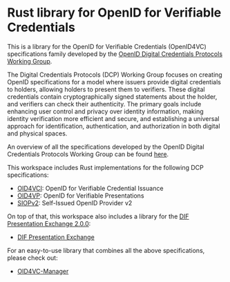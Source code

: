 # Rust library for OpenID for Verifiable Credentials

This is a library for the OpenID for Verifiable Credentials (OpenID4VC) specifications family developed by the [OpenID
Digital Credentials Protocols
Working Group](https://openid.net/wg/digital-credentials-protocols/).

The Digital Credentials Protocols (DCP) Working Group focuses on creating OpenID specifications for a model where
issuers provide digital credentials to holders, allowing holders to present them to verifiers. These digital
credentials contain cryptographically signed statements about the holder, and verifiers can check their authenticity.
The primary goals include enhancing user control and privacy over identity information, making identity verification
more efficient and secure, and establishing a universal approach for identification, authentication, and authorization
in both digital and physical spaces.

An overview of all the specifications developed by the OpenID Digital Credentials Protocols Working Group can be found [here](https://openid.net/wg/digital-credentials-protocols/specifications/).

This workspace includes Rust implementations for the following DCP specifications:
* [OID4VCI](oid4vci): OpenID for Verifiable Credential Issuance
* [OID4VP](oid4vp): OpenID for Verifiable Presentations
* [SIOPv2](siopv2): Self-Issued OpenID Provider v2

On top of that, this workspace also includes a library for the [DIF Presentation Exchange
2.0.0](https://identity.foundation/presentation-exchange/spec/v2.0.0/):
* [DIF Presentation Exchange](dif-presentation-exchange)

For an easy-to-use library that combines all the above specifications, please check out:
* [OID4VC-Manager](oid4vc-manager)
